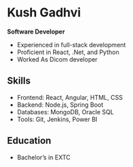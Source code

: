 # Kush Gadhvi
**Software Developer**  
- Experienced in full-stack development
- Proficient in React, .Net, and Python
- Worked As Dicom developer

## Skills
- Frontend: React, Angular, HTML, CSS
- Backend: Node.js, Spring Boot
- Databases: MongoDB, Oracle SQL
- Tools: Git, Jenkins, Power BI

## Education
- Bachelor’s in EXTC
